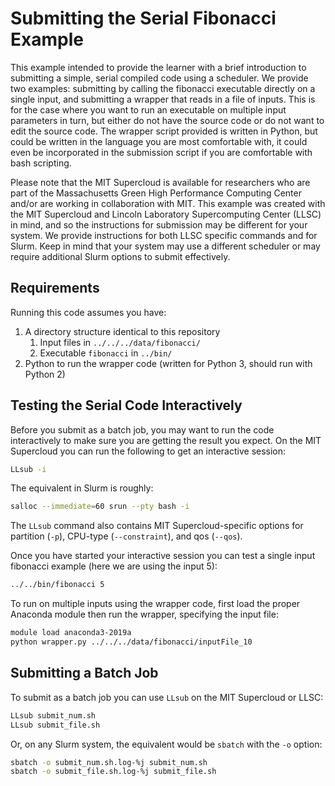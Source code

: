 # Submitting the Serial Fibonacci Example

This example intended to provide the learner with a brief introduction to submitting a simple, serial compiled code using a scheduler. We provide two examples: submitting by calling the fibonacci executable directly on a single input, and submitting a wrapper that reads in a file of inputs. This is for the case where you want to run an executable on multiple input parameters in turn, but either do not have the source code or do not want to edit the source code. The wrapper script provided is written in Python, but could be written in the language you are most comfortable with, it could even be incorporated in the submission script if you are comfortable with bash scripting.

Please note that the MIT Supercloud is available for researchers who are part of the Massachusetts Green High Performance Computing Center and/or are working in collaboration with MIT.  This example was created with the MIT Supercloud and Lincoln Laboratory Supercomputing Center (LLSC) in mind, and so the instructions for submission may be different for your system. We provide instructions for both LLSC specific commands and for Slurm. Keep in mind that your system may use a different scheduler or may require additional Slurm options to submit effectively.

## Requirements

Running this code assumes you have:

1. A directory structure identical to this repository
    1. Input files in `../../../data/fibonacci/`
    2. Executable `fibonacci` in `../bin/`
2. Python to run the wrapper code (written for Python 3, should run with Python 2)

## Testing the Serial Code Interactively

Before you submit as a batch job, you may want to run the code interactively to make sure you are getting the result you expect. On the MIT Supercloud you can run the following to get an interactive session:

```bash
LLsub -i
```

The equivalent in Slurm is roughly:

```bash
salloc --immediate=60 srun --pty bash -i
```

The `LLsub` command also contains MIT Supercloud-specific options for partition (`-p`), CPU-type (`--constraint`), and qos (`--qos`).

Once you have started your interactive session you can test a single input fibonacci example (here we are using the input 5):

```bash
../../bin/fibonacci 5
```

To run on multiple inputs using the wrapper code, first load the proper Anaconda module then run the wrapper, specifying the input file:

```bash
module load anaconda3-2019a
python wrapper.py ../../../data/fibonacci/inputFile_10
```

## Submitting a Batch Job

To submit as a batch job you can use `LLsub` on the MIT Supercloud or LLSC:

```bash
LLsub submit_num.sh
LLsub submit_file.sh
```

Or, on any Slurm system, the equivalent would be `sbatch` with the `-o` option:

```bash
sbatch -o submit_num.sh.log-%j submit_num.sh
sbatch -o submit_file.sh.log-%j submit_file.sh
```